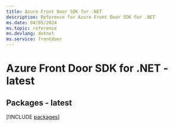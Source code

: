 ```yaml
---
title: Azure Front Door SDK for .NET
description: Reference for Azure Front Door SDK for .NET
ms.date: 04/05/2024
ms.topic: reference
ms.devlang: dotnet
ms.service: frontdoor
---
```

# Azure Front Door SDK for .NET - latest
## Packages - latest
[!INCLUDE [packages](front-door-index.md)]